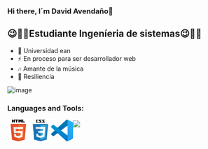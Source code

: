 ### Hi there, I´m David Avendaño👋

## 😉👨‍💻Estudiante Ingeníeria de sistemas😉👨‍💻
- 🌱 Universidad ean
- ⚡ En proceso para ser desarrollador web
- 🎶 Amante de la música
- 💪 Resiliencia

![image](https://user-images.githubusercontent.com/114430863/192405324-f237f0a9-020a-47ad-b8eb-a35b7384cdcf.png)

### Languages and Tools:
<img align="left" alt="HTML5" width="50px" src="https://raw.githubusercontent.com/github/explore/80688e429a7d4ef2fca1e82350fe8e3517d3494d/topics/html/html.png" />
<img align="left" alt="CSS3" width="50px" src="https://raw.githubusercontent.com/github/explore/80688e429a7d4ef2fca1e82350fe8e3517d3494d/topics/css/css.png" />
<img align="left" alt="Visual Studio Code" width="50px" src="https://raw.githubusercontent.com/github/explore/80688e429a7d4ef2fca1e82350fe8e3517d3494d/topics/visual-studio-code/visual-studio-code.png" />

<a>
  <a href="https://instagram.com/juand.005" target="blank">
    <img align="center" src="https://as1.ftcdn.net/v2/jpg/02/99/18/12/1000_F_299181298_RUwHjChnewzBVkop0K0AxzguZxpifm0x.jpg" width="26px"

